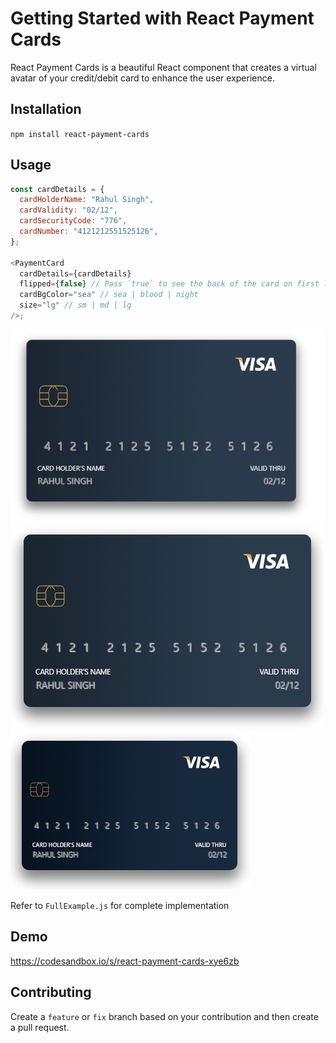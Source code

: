 # Getting Started with React Payment Cards

React Payment Cards is a beautiful React component that creates a virtual avatar of your credit/debit card to enhance the user experience.

## Installation

`npm install react-payment-cards`

## Usage

```js
const cardDetails = {
  cardHolderName: "Rahul Singh",
  cardValidity: "02/12",
  cardSecurityCode: "776",
  cardNumber: "4121212551525126",
};

<PaymentCard
  cardDetails={cardDetails}
  flipped={false} // Pass `true` to see the back of the card on first load
  cardBgColor="sea" // sea | blood | night
  size="lg" // sm | md | lg
/>;
```

![React Payment Cards](src/demo/RPCdemo.png)
![React Payment Cards Medium](src/demo/RPCdemoMd.png)
![React Payment Cards Small](src/demo/RPCdemoSm.png)

Refer to `FullExample.js` for complete implementation

## Demo

https://codesandbox.io/s/react-payment-cards-xye6zb

## Contributing

Create a `feature` or `fix` branch based on your contribution and then create a pull request.
